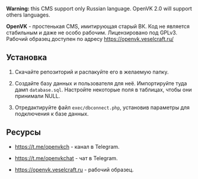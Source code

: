 **Warning:** this CMS support only Russian language. OpenVK 2.0 will support others languages.

**OpenVK** - простенькая CMS, имитирующая старый ВК. Код не является стабильным и даже не особо рабочим. Лицензировано под GPLv3. Рабочий образец доступен по адресу https://openvk.veselcraft.ru/

## Установка

1.  Скачайте репозиторий и распакуйте его в желаемую папку.
    
2.  Создайте базу данных и пользователя для неё. Импортируйте туда дамп `database.sql`. Настройте некоторые поля в таблицах, чтобы они принимали NULL.
    
3.  Отредактируйте файл `exec/dbconnect.php`, установив параметры для подключения к базе данных.
    

## Ресурсы

-   https://t.me/openvkch - канал в Telegram.
    
-   https://t.me/openvkchat - чат в Telegram.
    
-   https://openvk.veselcraft.ru - рабочий образец.
